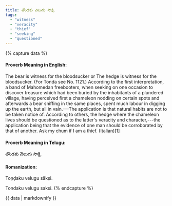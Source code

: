 ```yaml
---
title: తొండకు వెలుగు సాక్షి.
tags:
  - "witness"
  - "veracity"
  - "thief"
  - "seeking"
  - "questioned"
---
```


{% capture data %}
#### Proverb Meaning in English:
The bear is witness for the bloodsucker or
The hedge is witness for the bloodsucker.
(For Tonda see No. 1121.)
According to the first interpretation, a band of Mahomedan freebooters, when seeking on one occasion to discover treasure which had been buried by the inhabitants of a plundered village, having perceived first a chameleon nodding on certain spots and afterwards a bear sniffing in the same places, spent much labour in digging up the earth, but all in vain.---The application is that natural habits are not to be taken notice of.
According to others, the hedge where the chameleon lives should be questioned as to the latter's veracity and character,---the application being that the evidence of one man should be corroborated by that of another.
Ask my chum if I am a thief. (Italian)[1]

#### Proverb Meaning in Telugu:
తొండకు వెలుగు సాక్షి.

#### Romanization:
Toṇḍaku velugu sākṣi.

Tondaku velugu saksi.
{% endcapture %}

{{ data | markdownify }}

